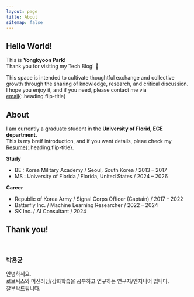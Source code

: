 ```yaml
---
layout: page
title: About
sitemap: false
---
```


## Hello World!
This is **Yongkyoon Park**!     
Thank you for visiting my Tech Blog! 🎉

This space is intended to cultivate thoughtful exchange and collective growth through the sharing of knowledge, research, and critical discussion.
I hope you enjoy it, and if you need, please contact me via [email](mailto:park.yongkyoon@gmail.com){:.heading.flip-title}

## About
I am currently a graduate student in the **University of Florid, ECE department.**    
This is my breif introduction, and if you want details, pleae check my [Resume]{:.heading.flip-title}.

**Study**
- BE : Korea Military Academy / Seoul, South Korea / 2013 – 2017
- MS : University of Florida / Florida, United States / 2024 – 2026
    
**Career**
- Republic of Korea Army / Signal Corps Officer (Captain) / 2017 – 2022
- Batterfly Inc. / Machine Learning Researcher / 2022 – 2024
- SK Inc. / AI Consultant / 2024
## Thank you!    
&nbsp;
&nbsp;
&nbsp;
&nbsp;
     
### 박용균
안녕하세요.    
로보틱스와 머신러닝/강화학습을 공부하고 연구하는 연구자/엔지니어 입니다.    
잘부탁드립니다.


[Resume]: resume.md
